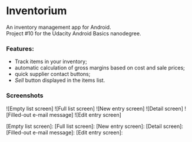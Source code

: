 # Inventorium
An inventory management app for Android.  
Project #10 for the Udacity Android Basics nanodegree.

### Features:
  * Track items in your inventory;
  * automatic calculation of gross margins based on cost and sale prices;
  * quick supplier contact buttons;
  * _Sell_ button displayed in the items list.

### Screenshots
![Empty list screen]
![Full list screen]
![New entry screen]
![Detail screen]
![Filled-out e-mail message]
![Edit entry screen]

[Empty list screen]: 
[Full list screen]: 
[New entry screen]: 
[Detail screen]: 
[Filled-out e-mail message]: 
[Edit entry screen]: 